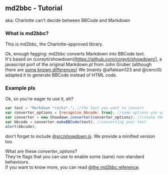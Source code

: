 md2bbc - Tutorial
-----------------
aka: Charlotte can't decide between BBCode and Markdown

### What is md2bbc? ###

This is md2bbc, the Charlotte-approved library.

Ok, enough fagging: md2bbc converts Markdown into BBCode text.  
It's based on (coreyti/showdown)[https://github.com/coreyti/showdown/], a javascript port of the original Markdown.pl from John Gruber (although there are [some known differences](
https://github.com/coreyti/showdown/#known-differences-in-output))
We (mainly @alfateam123 and @cenci0) adapted it to generate BBCode instead of HTML code.

### Example pls ###

Ok, so you're eager to use it, eh?

```js
var text = "Markdown *rocks*."; //the text you want to convert
var converter_options = {recognize_bbcode: true}; //some options you want to pass to the converter
var converter = new Showdown.converter(converter_options); //create the converter
var bbcode = converter.makeBBCode(text); //converting your text
alert(bbcode);
```

don't forget to include @[src/showdown.js](src/showdown.js). We provide a minified version too.

What are these *converter_options*?  
They're flags that you can use to enable some (sane) non-standard behaviours.  
If you want to know more, you can read @[the md2bbc reference](docs/reference.md).